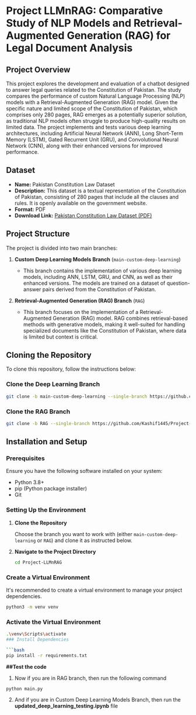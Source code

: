 # Project LLMnRAG: Comparative Study of NLP Models and Retrieval-Augmented Generation (RAG) for Legal Document Analysis

## Project Overview

This project explores the development and evaluation of a chatbot designed to answer legal queries related to the Constitution of Pakistan. The study compares the performance of custom Natural Language Processing (NLP) models with a Retrieval-Augmented Generation (RAG) model. Given the specific nature and limited scope of the Constitution of Pakistan, which comprises only 280 pages, RAG emerges as a potentially superior solution, as traditional NLP models often struggle to produce high-quality results on limited data. The project implements and tests various deep learning architectures, including Artificial Neural Network (ANN), Long Short-Term Memory (LSTM), Gated Recurrent Unit (GRU), and Convolutional Neural Network (CNN), along with their enhanced versions for improved performance.

## Dataset

- **Name:** Pakistan Constitution Law Dataset
- **Description:** This dataset is a textual representation of the Constitution of Pakistan, consisting of 280 pages that include all the clauses and rules. It is openly available on the government website.
- **Format:** PDF
- **Download Link:** [Pakistan Constitution Law Dataset (PDF)](https://biblioteka.sejm.gov.pl/wp-content/uploads/2017/04/Pakistan_ang_010117.pdf)

## Project Structure

The project is divided into two main branches:

1. **Custom Deep Learning Models Branch** (`main-custom-deep-learning`)
   - This branch contains the implementation of various deep learning models, including ANN, LSTM, GRU, and CNN, as well as their enhanced versions. The models are trained on a dataset of question-answer pairs derived from the Constitution of Pakistan.
   
2. **Retrieval-Augmented Generation (RAG) Branch** (`RAG`)
   - This branch focuses on the implementation of a Retrieval-Augmented Generation (RAG) model. RAG combines retrieval-based methods with generative models, making it well-suited for handling specialized documents like the Constitution of Pakistan, where data is limited but context is critical.

## Cloning the Repository

To clone this repository, follow the instructions below:

### Clone the Deep Learning Branch

```bash
git clone -b main-custom-deep-learning --single-branch https://github.com/Kashif1445/Project-LLMnRAG
```
### Clone the RAG Branch

```bash
git clone -b RAG --single-branch https://github.com/Kashif1445/Project-LLMnRAG
```
## Installation and Setup

### Prerequisites

Ensure you have the following software installed on your system:

- Python 3.8+
- pip (Python package installer)
- Git

### Setting Up the Environment

1. **Clone the Repository**

   Choose the branch you want to work with (either `main-custom-deep-learning` or `RAG`) and clone it as instructed below.

2. **Navigate to the Project Directory**

   ```bash
   cd Project-LLMnRAG
   ```
### Create a Virtual Environment

It's recommended to create a virtual environment to manage your project dependencies.

```bash
python3 -m venv venv
```
### Activate the Virtual Environment

```bash
.\venv\Scripts\activate
### Install Dependencies

```bash
pip install -r requirements.txt
```
**##Test the code**
1. Now if you are in RAG branch, then run the following command 
```bash
python main.py
```
2. And if you are in Custom Deep Learning Models Branch, then run the **updated_deep_learning_testing.ipynb** file

